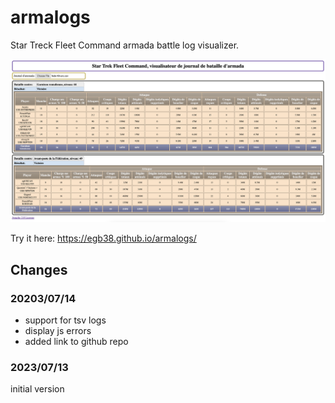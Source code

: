 # armalogs
Star Treck Fleet Command armada battle log visualizer.

![alt text](https://github.com/egb38/armalogs/blob/main/armalogs.png?raw=true)


Try it here: https://egb38.github.io/armalogs/


## Changes
### 20203/07/14
* support for tsv logs
* display js errors
* added link to github repo

### 2023/07/13
initial version
